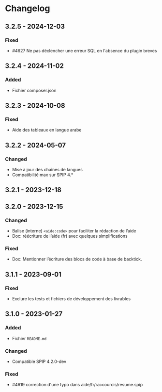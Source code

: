 # Changelog

## 3.2.5 - 2024-12-03

### Fixed

- #4627 Ne pas déclencher une erreur SQL en l'absence du plugin breves


## 3.2.4 - 2024-11-02

### Added

- Fichier composer.json

## 3.2.3 - 2024-10-08

### Fixed

- Aide des tableaux en langue arabe

## 3.2.2 - 2024-05-07

### Changed

- Mise à jour des chaînes de langues
- Compatibilité max sur SPIP 4.*

## 3.2.1 - 2023-12-18

## 3.2.0 - 2023-12-15

### Changed

- Balise (interne) `<aide:code>` pour faciliter la rédaction de l’aide
- Doc: réécriture de l’aide (fr) avec quelques simplifications

### Fixed

- Doc: Mentionner l’écriture des blocs de code à base de backtick.


## 3.1.1 - 2023-09-01

### Fixed

- Exclure les tests et fichiers de développement des livrables

## 3.1.0 - 2023-01-27

### Added

- Fichier `README.md`

### Changed

- Compatible SPIP 4.2.0-dev

### Fixed

- #4619 correction d'une typo dans aide/fr/raccourcis/resume.spip
